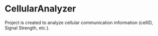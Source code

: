 # CellularAnalyzer
Project is created to analyze cellular communication information (cellID, Signal Strength, etc.).
